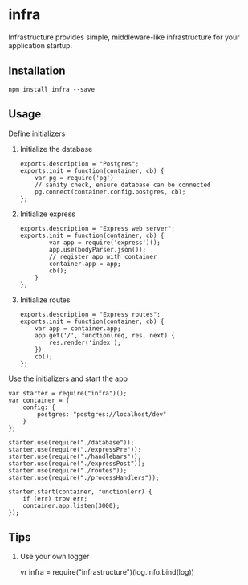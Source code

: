 # infra

Infrastructure provides simple, middleware-like infrastructure for your
application startup.

## Installation

    npm install infra --save

## Usage

Define initializers

1.  Initialize the database

        exports.description = "Postgres";
        exports.init = function(container, cb) {
            var pg = require('pg')
            // sanity check, ensure database can be connected
            pg.connect(container.config.postgres, cb);
        };

2.  Initialize express

        exports.description = "Express web server";
        exports.init = function(container, cb) {
                var app = require('express')();
                app.use(bodyParser.json());
                // register app with container
                container.app = app;
                cb();
            }
        };

3.  Initialize routes

        exports.description = "Express routes";
        exports.init = function(container, cb) {
            var app = container.app;
            app.get('/', function(req, res, next) {
                res.render('index');
            })
            cb();
        };

Use the initializers and start the app

    var starter = require("infra")();
    var container = {
        config: {
            postgres: "postgres://localhost/dev"
        }
    };

    starter.use(require("./database"));
    starter.use(require("./expressPre"));
    starter.use(require("./handlebars"));
    starter.use(require("./expressPost"));
    starter.use(require("./routes"));
    starter.use(require("./processHandlers"));

    starter.start(container, function(err) {
        if (err) trow err;
        container.app.listen(3000);
    });

## Tips

1. Use your own logger

    vr infra = require("infrastructure")(log.info.bind(log))
